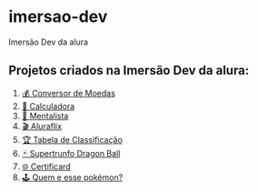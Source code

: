 # imersao-dev
 Imersão Dev da alura

## Projetos criados na Imersão Dev da alura:
<ol>
    <li><a href="https://codepen.io/hebert324/full/zYNOPej" target="_blank" class="cor-lista">💰 Conversor de Moedas</a></li>
    <li><a href="https://codepen.io/hebert324/full/MWJwWwM" target="_blank" class="cor-lista">🔢 Calculadora</a></li>
    <li><a href="https://codepen.io/hebert324/full/JjEYqxq" target="_blank" class="cor-lista">🔮 Mentalista</a></li>
    <li><a href="NaN" target="_blank" class="cor-lista">🎬 Aluraflix</a></li>
    <li><a href="https://codepen.io/hebert324/full/qBRaEga" target="_blank" class="cor-lista">🏆 Tabela de Classificação</a></li>
    <li><a href="https://codepen.io/hebert324/full/jOyyEOB" target="_blank" class="cor-lista">🃏 Supertrunfo Dragon Ball</a></li>
    <li><a href="https://codepen.io/hebert324/full/oNBWypN" target="_blank" class="cor-lista">🌐 Certificard</a></li>
    <li><a href="https://codepen.io/hebert324/full/bGgddQv" target="_blank" class="cor-lista">🕹️ Quem e esse pokémon?</a></li>
</ol>
